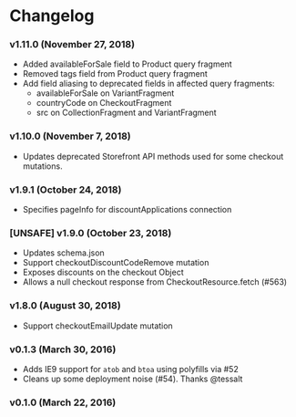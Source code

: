 # Changelog

### v1.11.0 (November 27, 2018)
- Added availableForSale field to Product query fragment
- Removed tags field from Product query fragment
- Add field aliasing to deprecated fields in affected query fragments:
   - availableForSale on VariantFragment
   - countryCode on CheckoutFragment
   - src on CollectionFragment and VariantFragment

### v1.10.0 (November 7, 2018)
- Updates deprecated Storefront API methods used for some checkout mutations.

### v1.9.1 (October 24, 2018)
- Specifies pageInfo for discountApplications connection

### [UNSAFE] v1.9.0 (October 23, 2018)
- Updates schema.json
- Support checkoutDiscountCodeRemove mutation
- Exposes discounts on the checkout Object
- Allows a null checkout response from CheckoutResource.fetch (#563)

### v1.8.0 (August 30, 2018)
- Support checkoutEmailUpdate mutation

### v0.1.3 (March 30, 2016)
- Adds IE9 support for `atob` and `btoa` using polyfills via #52
- Cleans up some deployment noise (#54). Thanks @tessalt

### v0.1.0 (March 22, 2016)
